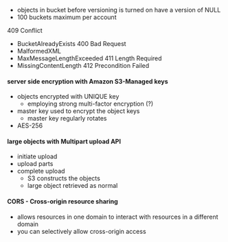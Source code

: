 * objects in bucket before versioning is turned on have a version of NULL  
* 100 buckets maximum per account

409 Conflict
* BucketAlreadyExists
400 Bad Request
* MalformedXML
* MaxMessageLengthExceeded
411 Length Required
* MissingContentLength
412 Precondition Failed




#### server side encryption with Amazon S3-Managed keys  
* objects encrypted with UNIQUE key  
  * employing strong multi-factor encryption (?)
* master key used to encrypt the object keys
  * master key regularly rotates
* AES-256

#### large objects with Multipart upload API
* initiate upload
* upload parts
* complete upload
  * S3 constructs the objects
  * large object retrieved as normal

#### CORS - Cross-origin resource sharing
* allows resources in one domain to interact with resources in a different domain  
* you can selectively allow cross-origin access
